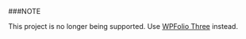 ###NOTE

This project is no longer being supported. Use [WPFolio Three](https://github.com/laras126/wpfolio-three) instead.